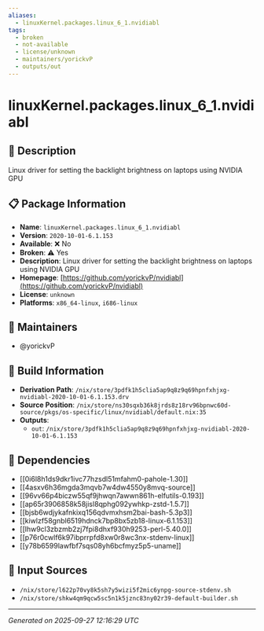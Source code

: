 ```yaml
---
aliases:
  - linuxKernel.packages.linux_6_1.nvidiabl
tags:
  - broken
  - not-available
  - license/unknown
  - maintainers/yorickvP
  - outputs/out
---
```


# linuxKernel.packages.linux_6_1.nvidiabl

## 📝 Description

Linux driver for setting the backlight brightness on laptops using NVIDIA GPU

## 📋 Package Information

- **Name**: `linuxKernel.packages.linux_6_1.nvidiabl`
- **Version**: `2020-10-01-6.1.153`
- **Available**: ❌ No
- **Broken**: ⚠️ Yes
- **Description**: Linux driver for setting the backlight brightness on laptops using NVIDIA GPU
- **Homepage**: [https://github.com/yorickvP/nvidiabl](https://github.com/yorickvP/nvidiabl)
- **License**: `unknown`
- **Platforms**: `x86_64-linux`, `i686-linux`
## 👥 Maintainers

- @yorickvP


## 🔧 Build Information

- **Derivation Path**: `/nix/store/3pdfk1h5clia5ap9q8z9q69hpnfxhjxg-nvidiabl-2020-10-01-6.1.153.drv`
- **Source Position**: `/nix/store/ns30sqxb36k8jrds8z18rv96bpnwc60d-source/pkgs/os-specific/linux/nvidiabl/default.nix:35`
- **Outputs**:
  - `out`:  `/nix/store/3pdfk1h5clia5ap9q8z9q69hpnfxhjxg-nvidiabl-2020-10-01-6.1.153`

## 🔗 Dependencies

- [[0i6l8h1ds9dkr1ivc77hzsdl51mfahm0-pahole-1.30]]
- [[4asxv6h36mgda3mqvb7w4dw4550y8mvq-source]]
- [[96vv66p4biczw55qf9jhwqn7awwn861h-elfutils-0.193]]
- [[ap65r3906858k58jisl8qphg092ywhkp-zstd-1.5.7]]
- [[bjsb6wdjykafnkixq156qdvmxhsm2bai-bash-5.3p3]]
- [[kiwlzf58gnbl6519hdnck7bp8bx5zb18-linux-6.1.153]]
- [[lhw9cl3zbzmb2zj7fpi8dhxf930h9253-perl-5.40.0]]
- [[p76r0cwlf6k97ibprrpfd8xw0r8wc3nx-stdenv-linux]]
- [[y78b6599lawfbf7sqs08yh6bcfmyz5p5-uname]]

## 📁 Input Sources

- `/nix/store/l622p70vy8k5sh7y5wizi5f2mic6ynpg-source-stdenv.sh`
- `/nix/store/shkw4qm9qcw5sc5n1k5jznc83ny02r39-default-builder.sh`

---
*Generated on 2025-09-27 12:16:29 UTC*
